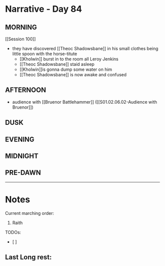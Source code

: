 # Narrative - Day 84

## MORNING
[[Session 100]]
- they have discovered [[Theoc Shadowsbane]] in his small clothes being little spoon with the horse-titute
    - [[Kholwin]] burst in to the room all Leroy Jenkins
    - [[Theoc Shadowsbane]] staid asleep
    - [[Kholwin]]is gonna dump some water on him
    - [[Theoc Shadowsbane]] is now awake and confused

## AFTERNOON
- audience with [[Bruenor Battlehammer]] ([[S01.02.06.02-Audience with Bruenor]])

## DUSK

## EVENING

## MIDNIGHT

## PRE-DAWN

___
# Notes
Current marching order:
1. Raith

TODOs:
- [ ] 
  
Last Long rest:
- 